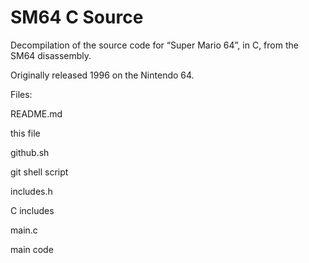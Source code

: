 # SM64 C Source

Decompilation of the source code for “Super Mario 64”, in C, from the SM64 disassembly.

Originally released 1996 on the Nintendo 64.

Files:

  README.md 
  
  this file
  
  github.sh
  
  git shell script
  
  includes.h
 
  C includes
  
  main.c
  
  main code

